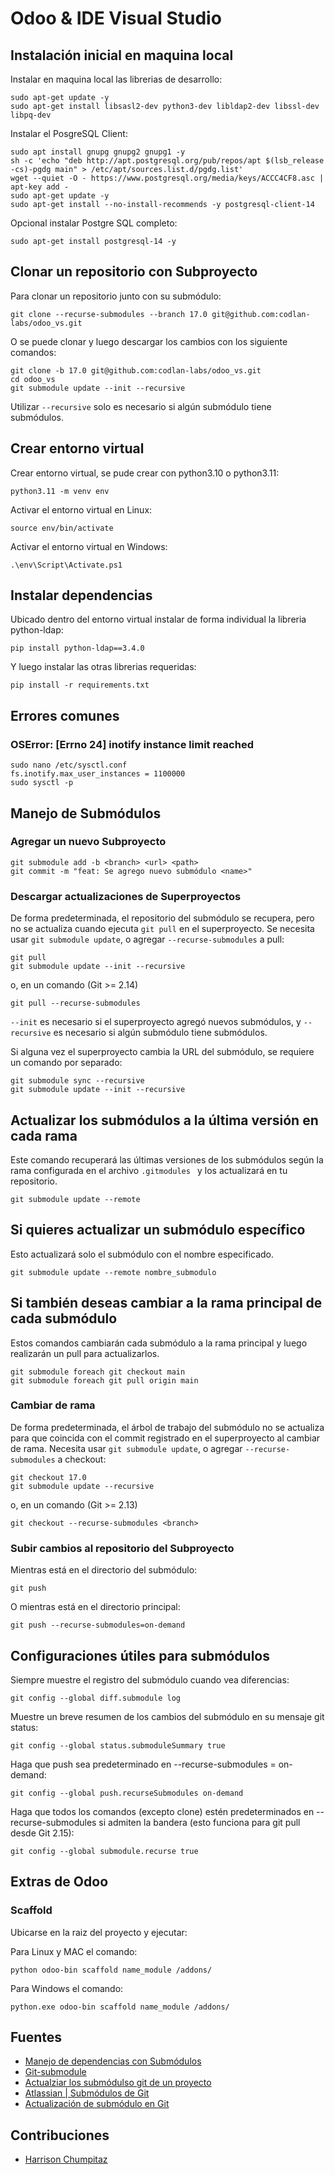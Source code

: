 # Odoo & IDE Visual Studio

## Instalación inicial en maquina local

Instalar en maquina local las librerias de desarrollo:

    sudo apt-get update -y
    sudo apt-get install libsasl2-dev python3-dev libldap2-dev libssl-dev libpq-dev

Instalar el PosgreSQL Client:

    sudo apt install gnupg gnupg2 gnupg1 -y
    sh -c 'echo "deb http://apt.postgresql.org/pub/repos/apt $(lsb_release -cs)-pgdg main" > /etc/apt/sources.list.d/pgdg.list'
    wget --quiet -O - https://www.postgresql.org/media/keys/ACCC4CF8.asc | apt-key add -
    sudo apt-get update -y
    sudo apt-get install --no-install-recommends -y postgresql-client-14

Opcional instalar Postgre SQL completo:

    sudo apt-get install postgresql-14 -y

## Clonar un repositorio con Subproyecto

Para clonar un repositorio junto con su submódulo:

    git clone --recurse-submodules --branch 17.0 git@github.com:codlan-labs/odoo_vs.git

O se puede clonar y luego descargar los cambios con los siguiente comandos:

    git clone -b 17.0 git@github.com:codlan-labs/odoo_vs.git
    cd odoo_vs
    git submodule update --init --recursive

Utilizar `--recursive` solo es necesario si algún submódulo tiene submódulos.

## Crear entorno virtual

Crear entorno virtual, se pude crear con python3.10 o python3.11:

    python3.11 -m venv env

Activar el entorno virtual en Linux:

    source env/bin/activate

Activar el entorno virtual en Windows:

    .\env\Script\Activate.ps1

## Instalar dependencias

Ubicado dentro del entorno virtual instalar de forma individual la libreria python-ldap:

    pip install python-ldap==3.4.0

Y luego instalar las otras librerias requeridas:

    pip install -r requirements.txt


## Errores comunes
### OSError: [Errno 24] inotify instance limit reached

    sudo nano /etc/sysctl.conf
    fs.inotify.max_user_instances = 1100000
    sudo sysctl -p

## Manejo de Submódulos

### Agregar un nuevo Subproyecto

    git submodule add -b <branch> <url> <path>
    git commit -m "feat: Se agrego nuevo submódulo <name>"

### Descargar actualizaciones de Superproyectos
De forma predeterminada, el repositorio del submódulo se recupera, pero no se actualiza cuando ejecuta `git pull` en el superproyecto. Se necesita usar `git submodule update`, o agregar `--recurse-submodules` a pull:

    git pull
    git submodule update --init --recursive

o, en un comando (Git >= 2.14)

    git pull --recurse-submodules

`--init` es necesario si el superproyecto agregó nuevos submódulos, y `--recursive` es necesario si algún submódulo tiene submódulos.

Si alguna vez el superproyecto cambia la URL del submódulo, se requiere un comando por separado:

    git submodule sync --recursive
    git submodule update --init --recursive

## Actualizar los submódulos a la última versión en cada rama

Este comando recuperará las últimas versiones de los submódulos según la rama configurada en el archivo `.gitmodules ` y los actualizará en tu repositorio.

    git submodule update --remote

## Si quieres actualizar un submódulo específico

Esto actualizará solo el submódulo con el nombre especificado.

    git submodule update --remote nombre_submodulo

## Si también deseas cambiar a la rama principal de cada submódulo

Estos comandos cambiarán cada submódulo a la rama principal y luego realizarán un pull para actualizarlos.

    git submodule foreach git checkout main
    git submodule foreach git pull origin main

### Cambiar de rama
De forma predeterminada, el árbol de trabajo del submódulo no se actualiza para que coincida con el commit registrado en el superproyecto al cambiar de rama. Necesita usar `git submodule update`, o agregar `--recurse-submodules` a checkout:


    git checkout 17.0
    git submodule update --recursive

o, en un comando (Git >= 2.13)

    git checkout --recurse-submodules <branch>

### Subir cambios al repositorio del Subproyecto

Mientras está en el directorio del submódulo:

    git push

O mientras está en el directorio principal:

    git push --recurse-submodules=on-demand

## Configuraciones útiles para submódulos

Siempre muestre el registro del submódulo cuando vea diferencias:

    git config --global diff.submodule log

Muestre un breve resumen de los cambios del submódulo en su mensaje git status:

    git config --global status.submoduleSummary true

Haga que push sea predeterminado en --recurse-submodules = on-demand:

    git config --global push.recurseSubmodules on-demand

Haga que todos los comandos (excepto clone) estén predeterminados en --recurse-submodules si admiten la bandera (esto funciona para git pull desde Git 2.15):

    git config --global submodule.recurse true

## Extras de Odoo
### Scaffold

Ubicarse en la raiz del proyecto y ejecutar:

Para Linux y MAC el comando:

    python odoo-bin scaffold name_module /addons/

Para Windows el comando:

    python.exe odoo-bin scaffold name_module /addons/

## Fuentes

- [Manejo de dependencias con Submódulos](https://training.github.com/downloads/es_ES/submodule-vs-subtree-cheat-sheet/)
- [Git-submodule](https://git-scm.com/docs/git-submodule)
- [Actualziar los submódulso git de un proyecto](https://mascandobits.es/programacion/actualizar-los-submodulos-git-de-un-proyecto/)
- [Atlassian | Submódulos de Git](https://www.atlassian.com/es/git/tutorials/git-submodule)
- [Actualización de submódulo en Git](https://www.delftstack.com/es/howto/git/submodule-update-in-git/)

## Contribuciones

- [Harrison Chumpitaz](mailto:hchumpitaz92@gmail.com)